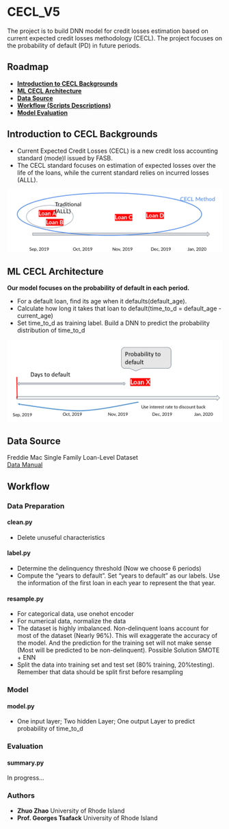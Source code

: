# CECL_V5
The project is to build DNN model for credit losses estimation based on current expected credit losses methodology (CECL). The project focuses on the probability of default (PD) in future periods. 
## Roadmap
- [**Introduction to CECL Backgrounds**](#introduction)
- [**ML CECL Architecture**](#architecture)
- [**Data Source**](#data)
- [**Workflow (Scripts Descriptions)**](#workflow)
- [**Model Evaluation**](#evaluation)

## Introduction to CECL Backgrounds <a name='introduction'></a>
- Current Expected Credit Losses (CECL) is a new credit loss accounting standard (mode)l issued by FASB.
- The CECL standard focuses on estimation of expected losses over the life of the loans, while the current standard relies on incurred losses (ALLL).

![](project_description/Screenshot_2019-11-23_12-55-49.png)

## ML CECL Architecture <a name='architecture'></a>
**Our model focuses on the probability of default in each period.**
- For a default loan, find its age when it defaults(default_age).
- Calculate how long it takes that loan to default(time_to_d = default_age - current_age)
- Set time_to_d as training label. Build a DNN to predict the probability distribution of time_to_d

![](project_description/Screenshot_2019-11-23_12-56-56.png)
## Data Source <a name='data'></a>
Freddie Mac Single Family Loan-Level Dataset  
[Data Manual](https://github.com/ZhuoZhaooo/cecl_v5/blob/master/project_description/user_guide.pdf)
## Workflow <a name='workflow'></a>

### Data Preparation

#### clean.py
- Delete unuseful characteristics 
#### label.py
- Determine the delinquency threshold (Now we choose 6 periods)
- Compute the “years to default”. Set “years to default” as our labels. Use the information of the first loan in each year to represent the that year. 
#### resample.py
- For categorical data, use onehot encoder
- For numerical data, normalize the data
- The dataset is highly imbalanced. Non-delinquent loans account for most of the dataset (Nearly 96%). This will exaggerate the accuracy of the model. And the prediction for the training set will not make sense (Most will be predicted to be non-delinquent). Possible Solution SMOTE + ENN
- Split the data into training set and test set (80% training, 20%testing). Remember that data should be split first before resampling 

### Model
#### model.py
- One input layer; Two hidden Layer; One output Layer to predict probability of time_to_d

### Evaluation <a name='evaluation'></a>
#### summary.py
In progress...

### Authors
- **Zhuo Zhao** University of Rhode Island
- **Prof. Georges Tsafack** University of Rhode Island
